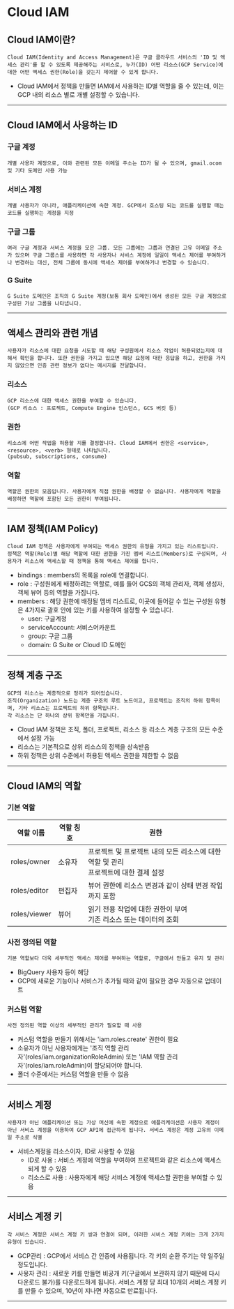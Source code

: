 # Cloud IAM
## Cloud IAM이란?
    Cloud IAM(Identity and Access Management)은 구글 클라우드 서비스의 'ID 및 액세스 관리'를 할 수 있도록 제공해주는 서비스로, 누가(ID) 어떤 리소스(GCP Service)에 대한 어떤 액세스 권한(Role)을 갖는지 제어할 수 있게 합니다.
- Cloud IAM에서 정책을 만들면 IAM에서 사용하는 ID별 역할을 줄 수 있는데, 이는 GCP 내의 리소스 별로 개별 설정할 수 있습니다.
---
## Cloud IAM에서 사용하는 ID
### 구글 계정
    개별 사용자 계정으로, 이와 관련된 모든 이메일 주소는 ID가 될 수 있으며, gmail.ocom 및 기타 도메인 사용 가능
### 서비스 계정
    개별 사용자가 아니라, 애플리케이션에 속한 계정. GCP에서 호스팅 되는 코드를 실행할 때는 코드를 실행하는 계정을 지정
### 구글 그룹
    여러 구글 계정과 서비스 계정을 모은 그룹. 모든 그룹에는 그룹과 연결된 고유 이메일 주소가 있으며 구글 그룹스를 사용하면 각 사용자나 서비스 계정에 일일이 액세스 제어를 부여하거나 변경하는 대신, 전체 그룹에 동시에 액세스 제어를 부여하거나 변경할 수 있습니다.
### G Suite 
    G Suite 도메인은 조직의 G Suite 계정(보통 회사 도메인)에서 생성된 모든 구글 계정으로 구성된 가상 그룹을 나타냅니다.
---
## 액세스 관리와 관련 개념
    사용자가 리소스에 대한 요청을 시도할 때 해당 구성원에서 리소스 작업이 허용되었는지에 대해서 확인을 합니다. 또한 권한을 가지고 있으면 해당 요청에 대한 응답을 하고, 권한을 가지지 않았으면 인증 관련 정보가 없다는 메시지를 전달합니다.
### 리소스
    GCP 리소스에 대한 액세스 권한을 부여할 수 있습니다.
    (GCP 리소스 : 프로젝트, Compute Engine 인스턴스, GCS 버킷 등)
### 권한
    리소스에 어떤 작업을 허용할 지를 결정합니다. Cloud IAM에서 권한은 <service>, <resource>, <verb> 형태로 나타납니다.
    (pubsub, subscriptions, consume)
### 역할
    역할은 권한의 모음입니다. 사용자에게 직접 권한을 배정할 수 없습니다. 사용자에게 역할을 배정하면 역할에 포함된 모든 권한이 부여됩니다.
---
## IAM 정책(IAM Policy)
    Cloud IAM 정책은 사용자에게 부여되는 액세스 권한의 유형을 가지고 있는 리스트입니다. 정책은 역할(Role)별 해당 역할에 대한 권한을 가진 멤버 리스트(Members)로 구성되며, 사용자가 리소스에 액세스할 때 정책을 통해 액세스 제어를 합니다.

- bindings : members의 목록을 role에 연결합니다. 
- role : 구성원에게 배정하려는 역할로, 예를 들어 GCS의 객체 관리자, 객체 생성자, 객체 뷰어 등의 역할을 가집니다.
- members : 해당 권한에 배정될 멤버 리스트로, 이곳에 들어갈 수 있는 구성원 유형은 4가지로 괄호 안에 있는 키를 사용하여 설정할 수 있습니다.
  - user: 구글계정
  - serviceAccount: 서비스어카운트
  - group: 구글 그룹
  - domain: G Suite or Cloud ID 도메인
---
## 정책 계층 구조
    GCP의 리소스는 계층적으로 정리가 되어있습니다.
    조직(Organization) 노드는 계층 구조의 루트 노드이고, 프로젝트는 조직의 하위 항목이며, 기타 리소스는 프로젝트의 하위 항목입니다.
    각 리소스는 단 하나의 상위 항목만을 가집니다.
- Cloud IAM 정책은 조직, 폴더, 프로젝트, 리소스 등 리소스 계층 구조의 모든 수준에서 설정 가능
- 리소스는 기본적으로 상위 리소스의 정책을 상속받음
- 하위 정책은 상위 수준에서 허용된 액세스 권한을 제한할 수 없음
---
## Cloud IAM의 역할
### 기본 역할
|역할 이름|역할 칭호|권한|
|---|---|---|
|roles/owner|소유자|프로젝트 및 프로젝트 내의 모든 리소스에 대한 역할 및 관리<br>프로젝트에 대한 결제 설정|
|roles/editor|편집자|뷰어 권한에 리소스 변경과 같이 상태 변경 작업까지 포함|
|roles/viewer|뷰어|읽기 전용 작업에 대한 권한이 부여<br>기존 리소스 또는 데이터의 조회|
### 사전 정의된 역할
    기본 역할보다 더욱 세부적인 액세스 제어를 부여하는 역할로, 구글에서 만들고 유지 및 관리
- BigQuery 사용자 등이 해당
- GCP에 새로운 기능이나 서비스가 추가될 때와 같이 필요한 경우 자동으로 업데이트

### 커스텀 역할
    사전 정의된 역할 이상의 세부적인 관리가 필요할 때 사용
- 커스텀 역할을 만들기 위해서는 'iam.roles.create' 권한이 필요
- 소유자가 아닌 사용자에게는 '조직 역할 관리자'(roles/iam.organizationRoleAdmin) 또는 'IAM 역할 관리자'(roles/iam.roleAdmin)이 할당되어야 합니다.
- 폴더 수준에서는 커스텀 역할을 만들 수 없음
---
## 서비스 계정
    사용자가 아닌 애플리케이션 또는 가상 머신에 속한 계정으로 애플리케이션은 사용자 계정이 아닌 서비스 계정을 이용하여 GCP API에 접근하게 됩니다. 서비스 계정은 계정 고유의 이메일 주소로 식별
- 서비스계정을 리소스이자, ID로 사용할 수 있음
  - ID로 사용 : 서비스 계정에 역할을 부여하여 프로젝트와 같은 리소스에 액세스되게 할 수 있음
  - 리소스로 사용 : 사용자에게 해당 서비스 계정에 액세스할 권한을 부여할 수 있음
---  
## 서비스 계정 키
    각 서비스 계정은 서비스 계정 키 쌍과 연결이 되며, 이러한 서비스 계정 키에는 크게 2가지 유형이 있습니다.
- GCP관리 : GCP에서 서비스 간 인증에 사용됩니다. 각 키의 순환 주기는 약 일주일 정도입니다.
- 사용자 관리 : 새로운 키를 만들면 비공개 키(구글에서 보관하지 않기 때문에 다시 다운로드 불가)를 다운로드하게 됩니다. 서비스 계정 당 최대 10개의 서비스 계정 키를 만들 수 있으며, 10년이 지나면 자동으로 만료됩니다.
---

